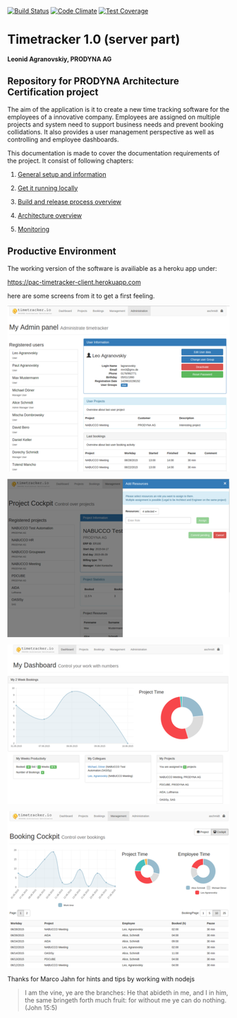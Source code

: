 [![Build Status](https://travis-ci.org/lagranovskiy/timetracker-server.svg?branch=master)](https://travis-ci.org/lagranovskiy/timetracker-server)
[![Code Climate](https://codeclimate.com/github/lagranovskiy/timetracker-server/badges/gpa.svg)](https://codeclimate.com/github/lagranovskiy/timetracker-server)
[![Test Coverage](https://codeclimate.com/github/lagranovskiy/timetracker-server/badges/coverage.svg)](https://codeclimate.com/github/lagranovskiy/timetracker-server/coverage)

# Timetracker 1.0 (server part)
**Leonid Agranovskiy, PRODYNA AG**
 
## Repository for PRODYNA Architecture Certification project

The aim of the application is it to create a new time tracking software for the employees of a innovative company. 
Employees are assigned on multiple projects and system need to support business needs and prevent booking collidations. 
It also provides a user management perspective as well as controlling and employee dashboards.

This documentation is made to cover the documentation requirements of the project. It consist of following chapters:

1. [General setup and information](./doc/general.md)

2. [Get it running locally](./doc/getItRun.md)

3. [Build and release process overview](./doc/buildAndRelease.md)

4. [Architecture overview](./doc/architecture.md)

5. [Monitoring](./doc/monitoring.md)

## Productive Environment

The working version of the software is availiable as a heroku app under:

https://pac-timetracker-client.herokuapp.com

here are some screens from it to get a first feeling.

 ![screen_admin.png](./doc/screen_admin.png)
 
 ![screen_assignment.png](./doc/screen_assignment.png)
 
 ![screen_dashboard.png](./doc/screen_dashboard.png)
 
 ![screen_management.png](./doc/screen_management.png)
 

Thanks for Marco Jahn for hints and tips by working with nodejs

>I am the vine, ye are the branches: He that abideth in me, and I in him, the same bringeth forth much fruit: for without me ye can do nothing.
>(John 15:5)